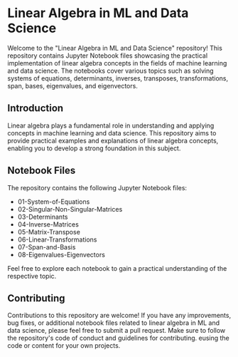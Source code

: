 
# Linear Algebra in ML and Data Science

Welcome to the "Linear Algebra in ML and Data Science" repository! This repository contains Jupyter Notebook files showcasing the practical implementation of linear algebra concepts in the fields of machine learning and data science. The notebooks cover various topics such as solving systems of equations, determinants, inverses, transposes, transformations, span, bases, eigenvalues, and eigenvectors.


## Introduction

Linear algebra plays a fundamental role in understanding and applying concepts in machine learning and data science. This repository aims to provide practical examples and explanations of linear algebra concepts, enabling you to develop a strong foundation in this subject.

## Notebook Files

The repository contains the following Jupyter Notebook files:

- 01-System-of-Equations
- 02-Singular-Non-Singular-Matrices
- 03-Determinants
- 04-Inverse-Matrices
- 05-Matrix-Transpose
- 06-Linear-Transformations
- 07-Span-and-Basis
- 08-Eigenvalues-Eigenvectors

Feel free to explore each notebook to gain a practical understanding of the respective topic.

## Contributing

Contributions to this repository are welcome! If you have any improvements, bug fixes, or additional notebook files related to linear algebra in ML and data science, please feel free to submit a pull request. Make sure to follow the repository's code of conduct and guidelines for contributing.
eusing the code or content for your own projects.
